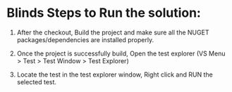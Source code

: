 # Blinds Steps to Run the solution:

1. After the checkout, Build the project and make sure all the NUGET packages/dependencies are installed properly.

2. Once the project is successfully build, Open the test explorer (VS Menu > Test > Test Window > Test Explorer)

3. Locate the test in the test explorer window, Right click and RUN the selected test.

